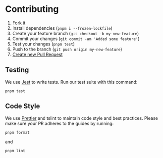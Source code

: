 # Contributing

1. [Fork it](https://help.github.com/articles/fork-a-repo/)
2. Install dependencies (`pnpm i --frozen-lockfile`)
3. Create your feature branch (`git checkout -b my-new-feature`)
4. Commit your changes (`git commit -am 'Added some feature'`)
5. Test your changes (`pnpm test`)
6. Push to the branch (`git push origin my-new-feature`)
7. [Create new Pull Request](https://help.github.com/articles/creating-a-pull-request/)

## Testing

We use [Jest](https://github.com/facebook/jest) to write tests. Run our test suite with this command:

```
pnpm test
```

## Code Style

We use [Prettier](https://prettier.io/) and tslint to maintain code style and best practices.
Please make sure your PR adheres to the guides by running:

```
pnpm format
```

and
```
pnpm lint
```